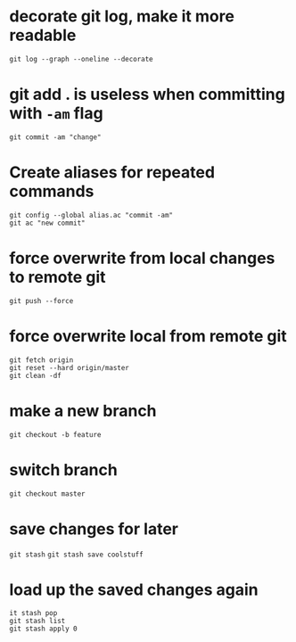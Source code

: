 # decorate git log, make it more readable
  `git log --graph --oneline --decorate`

# git add . is useless when committing with `-am` flag
  `git commit -am "change"`

# Create aliases for repeated commands
  `git config --global alias.ac "commit -am"`\
  `git ac "new commit"`

# force overwrite from local changes to remote git
  `git push --force`

# force overwrite local from remote git
  `git fetch origin`\
  `git reset --hard origin/master`\
  `git clean -df`

# make a new branch
  `git checkout -b feature`

# switch branch
  `git checkout master`

# save changes for later
  `git stash`
  `git stash save coolstuff`

# load up the saved changes again
  `it stash pop`\
  `git stash list`\
  `git stash apply 0`
